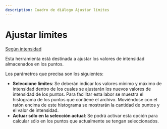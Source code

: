 ```yaml
---
description: Cuadro de diálogo Ajustar límites
---
```


# Ajustar límites

[Según intensidad](./)

Esta herramienta está destinada a ajustar los valores de intensidad almacenados en los puntos.

Los parámetros que precisa son los siguientes:

* **Seleccione límites**: Se deberán indicar los valores mínimo y máximo de intensidad dentro de los cuales se ajustarán los nuevos valores de intensidad de los puntos. Para facilitar esta labor se muestra el histograma de los puntos que contiene el archivo. Moviéndose con el ratón encima de este histograma se mostrarán la cantidad de puntos y el valor de intensidad.
* **Actuar sólo en la selección actual**: Se podrá activar esta opción para calcular sólo en los puntos que actualmente se tengan seleccionados.

